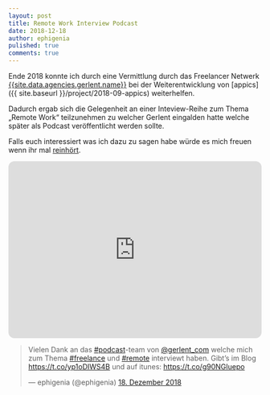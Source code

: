 ```yaml
---
layout: post
title: Remote Work Interview Podcast
date: 2018-12-18
author: ephigenia
pulished: true
comments: true
---
```

Ende 2018 konnte ich durch eine Vermittlung durch das Freelancer Netwerk [{{site.data.agencies.gerlent.name}}]({{site.data.agencies.gerlent.url}}) bei der Weiterentwicklung von [appics]({{ site.baseurl }}/project/2018-09-appics) weiterhelfen.

Dadurch ergab sich die Gelegenheit an einer Inteview-Reihe zum Thema „Remote Work“ teilzunehmen zu welcher Gerlent eingalden hatte welche später als Podcast veröffentlicht werden sollte.

Falls euch interessiert was ich dazu zu sagen habe würde es mich freuen wenn ihr mal [reinhört](https://www.gerlent.com/blog/2018/12/podcast-folge013-marcel-eichner).

<iframe style="border-radius:12px" src="https://open.spotify.com/embed/episode/0af7f7w5bt1CPRlMIhdO39?utm_source=generator" width="100%" height="352" frameBorder="0" allowfullscreen="" allow="autoplay; clipboard-write; encrypted-media; fullscreen; picture-in-picture" loading="lazy"></iframe>

<blockquote class="twitter-tweet" data-lang="de"><p lang="de" dir="ltr">Vielen Dank an das <a href="https://twitter.com/hashtag/podcast?src=hash&amp;ref_src=twsrc%5Etfw">#podcast</a>-team von <a href="https://twitter.com/gerlent_com?ref_src=twsrc%5Etfw">@gerlent_com</a> welche mich zum Thema <a href="https://twitter.com/hashtag/freelance?src=hash&amp;ref_src=twsrc%5Etfw">#freelance</a> und <a href="https://twitter.com/hashtag/remote?src=hash&amp;ref_src=twsrc%5Etfw">#remote</a> interviewt haben. Gibt’s im Blog <a href="https://t.co/yp1oDIWS4B">https://t.co/yp1oDIWS4B</a> und auf itunes: <a href="https://t.co/g90NGIuepo">https://t.co/g90NGIuepo</a></p>&mdash; ephigenia (@ephigenia) <a href="https://twitter.com/ephigenia/status/1074940260730224641?ref_src=twsrc%5Etfw">18. Dezember 2018</a></blockquote> <script async src="https://platform.twitter.com/widgets.js" charset="utf-8"></script> 
